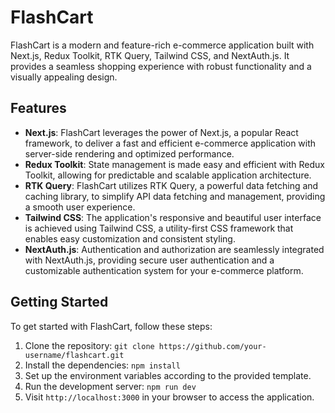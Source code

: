 # FlashCart

FlashCart is a modern and feature-rich e-commerce application built with Next.js, Redux Toolkit, RTK Query, Tailwind CSS, and NextAuth.js. It provides a seamless shopping experience with robust functionality and a visually appealing design.

## Features

- **Next.js**: FlashCart leverages the power of Next.js, a popular React framework, to deliver a fast and efficient e-commerce application with server-side rendering and optimized performance.
- **Redux Toolkit**: State management is made easy and efficient with Redux Toolkit, allowing for predictable and scalable application architecture.
- **RTK Query**: FlashCart utilizes RTK Query, a powerful data fetching and caching library, to simplify API data fetching and management, providing a smooth user experience.
- **Tailwind CSS**: The application's responsive and beautiful user interface is achieved using Tailwind CSS, a utility-first CSS framework that enables easy customization and consistent styling.
- **NextAuth.js**: Authentication and authorization are seamlessly integrated with NextAuth.js, providing secure user authentication and a customizable authentication system for your e-commerce platform.

## Getting Started

To get started with FlashCart, follow these steps:

1. Clone the repository: `git clone https://github.com/your-username/flashcart.git`
2. Install the dependencies: `npm install`
3. Set up the environment variables according to the provided template.
4. Run the development server: `npm run dev`
5. Visit `http://localhost:3000` in your browser to access the application.

